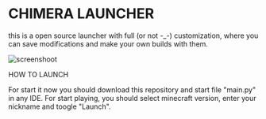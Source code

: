 # CHIMERA LAUNCHER
this is a open source launcher with full (or not -_-) customization, where you can save modifications and make your own builds with them.


![screenshoot]([https://github.com/seronezP/chimera/src/images/chimerka.png](https://github.com/seronezP/chimera/blob/master/src/images/chimerka.png))

HOW TO LAUNCH


For start it now you should download this repository and start file "main.py" in any IDE. For start playing, you should select minecraft version, enter your nickname and toogle "Launch".
